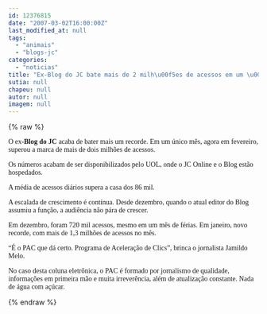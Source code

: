 ```yaml
---
id: 12376815
date: "2007-03-02T16:00:00Z"
last_modified_at: null
tags:
  - "animais"
  - "blogs-jc"
categories:
  - "noticias"
title: "Ex-Blog do JC bate mais de 2 milh\u00f5es de acessos em um \u00fanico m\u00eas"
sutia: null
chapeu: null
autor: null
imagem: null
---
```

{% raw %}
<p><P><FONT face=Verdana>O ex-<STRONG>Blog do JC</STRONG> acaba de bater mais um recorde. Em um único mês, agora em fevereiro, superou a marca de mais de dois milhões de acessos.</FONT></P></p>
<p><P><FONT face=Verdana>Os números acabam de ser disponibilizados pelo UOL, onde o JC Online e o Blog estão hospedados.</FONT></P></p>
<p><P><FONT face=Verdana>A média de acessos diários supera a casa dos 86 mil.</FONT></P></p>
<p><P><FONT face=Verdana>A escalada de crescimento é contínua. Desde dezembro, quando o atual editor do Blog assumiu a função,&nbsp;a audiência não pára de crescer. </FONT></P></p>
<p><P><FONT face=Verdana>Em dezembro, foram 720 mil acessos, mesmo em um mês de férias. Em janeiro, novo recorde, com mais de 1,3 milhões de acessos no mês.</FONT></P></p>
<p><P><FONT face=Verdana>“É o PAC que dá certo. Programa de Aceleração de Clics”, brinca o jornalista Jamildo Melo.</FONT></P></p>
<p><P><FONT face=Verdana>No caso desta coluna eletrônica, o PAC é formado por jornalismo de qualidade, informações em primeira mão e muita irreverência, além de atualização constante. Nada de água com açúcar.</FONT></P> </p>
{% endraw %}